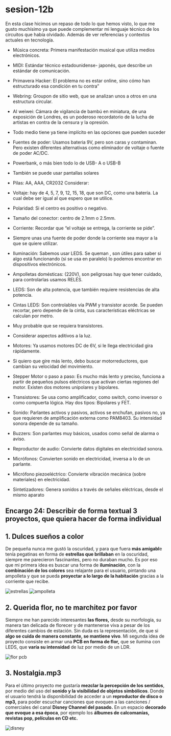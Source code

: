 # sesion-12b

 En esta clase hicimos un repaso de todo lo que hemos visto, lo que me gusto muchísimo ya que puede complementar mi lenguaje técnico de los circuitos que había olvidado. Además de ver referencias y contextos actuales en tecnología.  

- Música concreta: Primera manifestación musical que utiliza medios electrónicos.
  
- MIDI: Estándar técnico estadounidense- japonés, que describe un estándar de comunicación.
- Primavera Hacker: El problema no es estar online, sino cómo han estructurado esa condición en tu contra”
- Webring: Groupon de sitio web, que se analizan unos a otros en una estructura circular.
- AI weiwei: Cámara de vigilancia de bambú en miniatura, de una exposición de Londres, es un poderoso recordatorio de la lucha de artistas en contra de la censura y la opresión.
 - Todo medio tiene ya tiene implícito en las opciones que pueden suceder
- Fuentes de poder: Usamos bateria 9V, pero son caras y contaminan. Pero existen diferentes alternativas como eliminador de voltaje o fuente de poder AC/DC.
- Powerbank, o más bien todo lo de USB- A o USB-B
- También se puede usar pantallas solares
- Pilas: AA, AAA, CR2032
Considerar: 
- Voltaje: hay de 4, 5, 7, 9, 12, 15, 18, que son DC, como una batería. La cual debe ser igual al que espero que se utilice.
- Polaridad: Si el centro es positivo o negativo.
- Tamaño del conector: centro de 2.1mm o 2.5mm.
- Corriente: Recordar que “el voltaje se entrega, la corriente se pide”.
- Siempre unas una fuente de poder donde la corriente sea mayor a la que se quiere utilizar. 
- Iluminación:  Sabemos usar LEDS. Se queman , son útiles para saber si algo está funcionando (si se usa en paralelo) lo podemos encontrar en dispositivos electrónicos.
- Ampolletas domésticas: (220V), son peligrosas hay que tener cuidado, para controlarlas usamos RELÉS.
- LEDS: Son de alta potencia, que también requiere resistencias de alta potencia.
- Cintas LEDS: Son controlables vía PWM y transistor acorde. Se pueden recortar, pero depende de la cinta, sus características eléctricas se calculan por metro. 
- Muy probable que se requiera transistores. 
- Considerar aspectos aditivos a la luz. 
- Motores: Ya usamos motores DC de 6V, si le llega electricidad gira rápidamente.
- Si quiero que gire más lento, debo buscar motorreductores, que cambian su velocidad del movimiento.
- Stepper Motor o paso a paso: Es mucho más lento y preciso, funciona a partir de pequeños pulsos eléctricos que activan ciertas regiones del motor. Existen dos motores unipolares y bipolares.
- Transistores: Se usa como amplificador, como switch, como inversor o como compuerta lógica. Hay dos tipos: Bipolares y FET.
- Sonido: Parlantes activos y pasivos, activos se enchufan, pasivos no, ya que requieren de amplificación externa como PAM8403. Su intensidad sonora depende de su tamaño.
- Buzzers: Son parlantes muy básicos, usados como señal de alarma o aviso.
- Reproductor de audio: Convierte datos digitales en electricidad sonora.
- Micrófonos: Convierten sonido en electricidad, inversa a lo de un parlante. 
- Micrófono piezoeléctrico: Convierte vibración mecánica (sobre materiales) en electricidad.
 - Sintetizadores: Genera sonidos a través de señales eléctricas, desde el mismo aparato

##  Encargo 24: Describir de forma textual 3 proyectos, que quiera hacer de forma individual
## 1. Dulces sueños a color 
De pequeña nunca me gustó la oscuridad, y para que fuera **más amigabl**e tenía pegatinas en forma de **estrellas que brillaban** en la oscuridad, siempre me parecieron fascinantes, pero no duraban mucho. Es por eso que mi primera idea es buscar una forma de **iluminación**, con la **combinación de los colores** sea relajante para el usuario, pintando una ampolleta y que se pueda **proyectar a lo largo de la habitación** gracias a la corriente que recibe.

![estrellas](https://github.com/user-attachments/assets/06915200-b106-4001-864e-72ee4e69fe79)
![ampolleta](https://github.com/user-attachments/assets/5646da1a-6f0b-4080-99c0-f6d96cea7d3c)

## 2. Querida flor, no te marchitez por favor
Siempre me han parecido interesantes **las flores,** desde su morfología, su manera tan delicada de florecer y de mantenerse viva a pesar de los diferentes cambios de estación. Sin duda es la representación, de que si **algo se cuida de manera constante, se mantiene vivo**. Mi segunda idea de proyecto consiste en armar una **PCB en forma de flor,** que se ilumina con LEDS, que **varía su intensidad** de luz por medio de un LDR.

![flor pcb](https://github.com/user-attachments/assets/55efeea6-fdfd-4d8e-86bf-37f40d1a8c83)

## 3. Nostalgia.mp3
Para el último proyecto me gustaría **mezclar la percepción de los sentidos**, por medio del uso del **sonido y la visibilidad de objetos simbólicos**. Donde el usuario tendrá la disponibilidad de acceder a un **reproductor de disco o mp3,** para poder escuchar canciones que evoquen a las canciones / comerciales del canal **Disney Channel del pasado.** En un espacio **decorado que evoque a esa época**, por ejemplo los **álbumes de calcomanías, revistas pop, películas en CD etc.**   

![disney](https://github.com/user-attachments/assets/44a616d5-12d5-4d03-89da-51eb708c5318)


 


